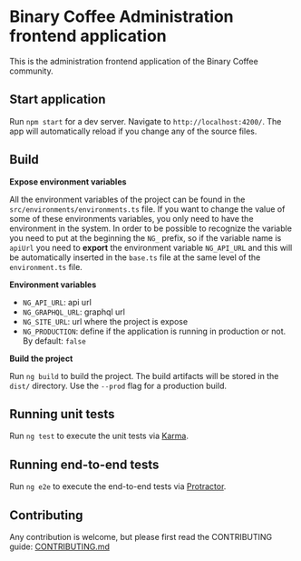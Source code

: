 # Binary Coffee Administration frontend application

This is the administration frontend application of the Binary Coffee community.

## Start application

Run `npm start` for a dev server. Navigate to `http://localhost:4200/`. The app will automatically reload if you change any of the source files.

## Build

**Expose environment variables**

All the environment variables of the project can be found in the `src/environments/environments.ts` file. If you want to change the value of some of these environments variables, you only need to have the environment in the system. In order to be possible to recognize the variable you need to put at the beginning the `NG_` prefix, so if the variable name is `apiUrl` you need to **export** the environment variable `NG_API_URL` and this will be automatically inserted in the `base.ts` file at the same level of the `environment.ts` file.

**Environment variables**

- `NG_API_URL`: api url
- `NG_GRAPHQL_URL`: graphql url
- `NG_SITE_URL`: url where the project is expose
- `NG_PRODUCTION`: define if the application is running in production or not. By default: `false`

**Build the project**

Run `ng build` to build the project. The build artifacts will be stored in the `dist/` directory. Use the `--prod` flag for a production build.

## Running unit tests

Run `ng test` to execute the unit tests via [Karma](https://karma-runner.github.io).

## Running end-to-end tests

Run `ng e2e` to execute the end-to-end tests via [Protractor](http://www.protractortest.org/).

## Contributing

Any contribution is welcome, but please first read the CONTRIBUTING guide: [CONTRIBUTING.md](https://github.com/dcs-community/dcs-admin-frontend/blob/master/CONTRIBUTING.md)
